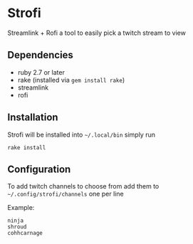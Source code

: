 # Strofi

Streamlink + Rofi a tool to easily pick a twitch stream to view

## Dependencies
- ruby 2.7 or later
- rake (installed via `gem install rake`)
- streamlink
- rofi

## Installation
Strofi will be installed into `~/.local/bin` simply run

`rake install`

## Configuration
To add twitch channels to choose from add them to `~/.config/strofi/channels` one per line

Example:

```
ninja
shroud
cohhcarnage
```

